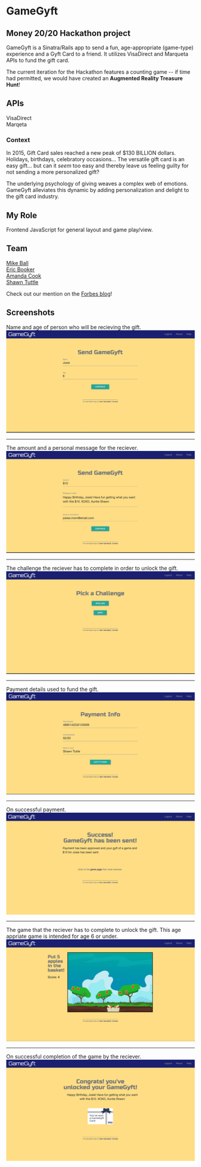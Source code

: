 # GameGyft
## Money 20/20 Hackathon project
GameGyft is a Sinatra/Rails app to send a fun, age-appropriate (game-type) experience and a Gyft Card to a friend. It utilizes VisaDirect and Marqueta APIs to fund the gift card.

The current iteration for the Hackathon features a counting game -- if time had permitted, we would have created an **Augmented Reality Treasure Hunt**!

## APIs
VisaDirect  
Marqeta  

### Context
In 2015, Gift Card sales reached a new peak of $130 BILLION dollars. Holidays, birthdays, celebratory occasions… The versatile gift card is an easy gift... but can it *seem* too easy and thereby leave us feeling guilty for not sending a more personalized gift?   

The underlying psychology of giving weaves a complex web of emotions. GameGyft alleviates this dynamic by adding personalization and delight to the gift card industry.

## My Role
Frontend JavaScript for general layout and game play/view.

## Team
[Mike Ball](https://github.com/mikeball)  
[Eric Booker](https://github.com/ericbooker12)  
[Amanda Cook](https://github.com/AmandaWouldGo)  
[Shawn Tuttle](https://github.com/ShawnTe)  

Check out our mention on the [Forbes blog](http://bit.ly/2f1NMGT)!

## Screenshots

Name and age of person who will be recieving the gift.
![Initial screen](screenshots/SendGyft.png "Initial screen")

---
The amount and a personal message for the reciever.
![Amount and personal message](screenshots/SendGyft2.png "Amount and personal message")

---
The challenge the reciever has to complete in order to unlock the gift.
![Pick A Challenge](screenshots/PickChallenge.png "Pick a challenge")

---
Payment details used to fund the gift.
![Payment details](screenshots/PaymentInfo.png "Payment details")

---
On successful payment.
![Successful payment](screenshots/Success.png "Success page")

---
The game that the reciever has to complete to unlock the gift.
This age appriate game is intended for age 6 or under.
![Apple Game](screenshots/Game.png "Apple Game")

---
On successful completion of the game by the reciever.
![Congrats!](screenshots/Congrats.png "Congrats!")













